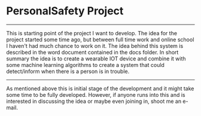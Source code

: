 # PersonalSafety Project
***
This is starting point of the project I want to develop.
The idea for the project started some time ago, but between full time work and online
school I haven't had much chance to work on it. The idea behind this system is described
in the word document contained in the docs folder. In short summary the idea is to create
a wearable IOT device and combine it with some machine learning algorithms to create a system
that could detect/inform when there is a person is in trouble.
***
As mentioned above this is initial stage of the development and it might take some time to be fully developed.
However, if anyone runs into this and is interested in discussing the idea or maybe even joining in, shoot me
an e-mail.
